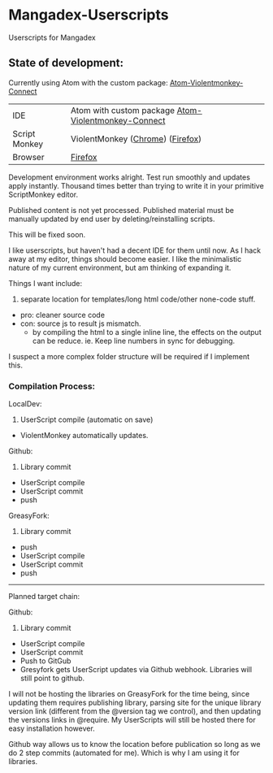 # Mangadex-Userscripts
Userscripts for Mangadex

## State of development:
Currently using Atom with the custom package: [Atom-Violentmonkey-Connect](https://github.com/Christopher-McGinnis/Atom-Violentmonkey-Connect)

| | |
|-|-|
| IDE | Atom with custom package [Atom-Violentmonkey-Connect](https://github.com/Christopher-McGinnis/Atom-Violentmonkey-Connect)
| Script Monkey | ViolentMonkey ([Chrome](https://chrome.google.com/webstore/detail/violent-monkey/jinjaccalgkegednnccohejagnlnfdag)) ([Firefox](https://addons.mozilla.org/firefox/addon/violentmonkey/)) |
| Browser | [Firefox](https://www.mozilla.org/en-US/firefox/new/) |

Development environment works alright. Test run smoothly and updates apply instantly. Thousand times better than trying to write it in your primitive ScriptMonkey editor.

Published content is not yet processed. Published material must be manually updated by end user by deleting/reinstalling scripts.

This will be fixed soon.

I like userscripts, but haven't had a decent IDE for them until now. As I hack away at my editor, things should become easier.
I like the minimalistic nature of my current environment, but am thinking of expanding it.

Things I want include:
1. separate location for templates/long html code/other none-code stuff.
 * pro: cleaner source code
 * con: source js to result js mismatch.
    * by compiling the html to a single inline line, the effects on the output can be reduce. ie. Keep line numbers in sync for debugging.

I suspect a more complex folder structure will be required if I implement this.

###  Compilation Process:

LocalDev:

1. UserScript compile (automatic on save)
* ViolentMonkey automatically updates.

Github:
1. Library commit
* UserScript compile
* UserScript commit
* push

GreasyFork:
1. Library commit
* push
* UserScript compile
* UserScript commit
* push

---
 Planned target chain:

Github:
1. Library commit
* UserScript compile
* UserScript commit
* Push to GitGub
* Gresyfork gets UserScript updates via Github webhook. Libraries will still point to github.

I will not be hosting the libraries on GreasyFork for the time being, since updating them requires publishing library, parsing site for the unique library version link (different from the \@version tag we control), and then updating the versions links in \@require. My UserScripts will still be hosted there for easy installation however.

Github way allows us to know the location before publication so long as we do 2 step commits (automated for me). Which is why I am using it for libraries.
